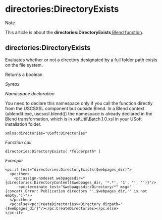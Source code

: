 # directories:DirectoryExists



> [!NOTE]
> This article is about the **directories:DirectoryExists**[ Blend function](/docs/Repositories/Blend%20functions).

## **directories:DirectoryExists**

Evaluates whether or not a directory designated by a full folder path exists on the file system.

Returns a boolean.

*Syntax*

*Namespace declaration*

You need to declare this namespace only if you call the function directly from the USCSXSL component but outside Blend. In a Blend context (ublendit.exe, uscsxsl.blend()) the namespace is already declared in the Blend transformation, which is in xsl\\Util\\Batch.1.0.xsl in your USoft installation folder.

```
xmlns:directories="USoft:Directories"
```

*Function call*

```
directories:DirectoryExists( *folderpath* )
```

*Example*

```language-xml
<pc:if test="directories:DirectoryExists($webpages_dir)">
  <pc:then>
    <pc:assign-nodeset webpagesdir="{directories:DirectoryContent($webpages_dir, '*.*', '1', '', '')}"/>
      <pc:terminate test="$webpagesdir/Directory/*" msg="{concat('Error: Publication directory "',$webpages_dir,'" is not empty.')}"/>
  </pc:then>
  <pc:else><pc:CreateDirectories><Directory dirpath="{$webpages_dir}"/></pc:CreateDirectories></pc:else>
</pc:if>
```

 